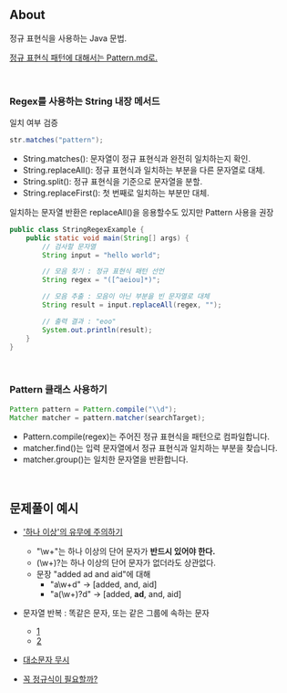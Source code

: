 
## About
정규 표현식을 사용하는 Java 문법.

[정규 표현식 패턴에 대해서는 Pattern.md로.](https://github.com/AtomicLiquors/Algorithm_Practice/blob/main/regex/Pattern.md)

<br>

### Regex를 사용하는 String 내장 메서드
일치 여부 검증
```java
str.matches("pattern");
```
- String.matches(): 문자열이 정규 표현식과 완전히 일치하는지 확인.
- String.replaceAll(): 정규 표현식과 일치하는 부분을 다른 문자열로 대체.
- String.split(): 정규 표현식을 기준으로 문자열을 분할.
- String.replaceFirst(): 첫 번째로 일치하는 부분만 대체.

일치하는 문자열 반환은 replaceAll()을 응용할수도 있지만 Pattern 사용을 권장
```java
public class StringRegexExample {
    public static void main(String[] args) {
        // 검사할 문자열
        String input = "hello world";

        // 모음 찾기 : 정규 표현식 패턴 선언
        String regex = "([^aeiou]*)";

        // 모음 추출 : 모음이 아닌 부분을 빈 문자열로 대체
        String result = input.replaceAll(regex, "");

        // 출력 결과 : "eoo"
        System.out.println(result);
    }
}

```

<br>

### Pattern 클래스 사용하기
```java
Pattern pattern = Pattern.compile("\\d");
Matcher matcher = pattern.matcher(searchTarget);
```
- Pattern.compile(regex)는 주어진 정규 표현식을 패턴으로 컴파일합니다.
- matcher.find()는 입력 문자열에서 정규 표현식과 일치하는 부분을 찾습니다.
- matcher.group()는 일치한 문자열을 반환합니다.

<br>

## 문제풀이 예시
- ['하나 이상'의 유무에 주의하기](https://github.com/AtomicLiquors/Algorithm_Practice/blob/main/regex/Main_9996.java)

    - "\w+"는 하나 이상의 단어 문자가 **반드시 있어야 한다.**
    - (\w+)?는 하나 이상의 단어 문자가 없더라도 상관없다.
    - 문장 "added ad and aid"에 대해
        - "a\w+d" -> [added, and, aid]
        - "a(\w+)?d" -> [added, **ad**, and, aid]
- 문자열 반복 : 똑같은 문자, 또는 같은 그룹에 속하는 문자
    - [1](https://github.com/AtomicLiquors/Algorithm_Practice/blob/main/regex/Main_4659.java)
    - [2](https://school.programmers.co.kr/learn/courses/30/lessons/133499)
- [대소문자 무시](https://github.com/AtomicLiquors/Algorithm_Practice/blob/main/regex/Main_5698.java)
- [꼭 정규식이 필요할까?](https://st-lab.tistory.com/68)
